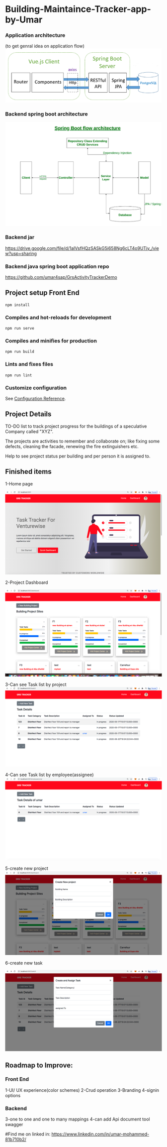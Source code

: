# Building-Maintaince-Tracker-app-by-Umar


### Application architecture
(to get genral idea on application flow)
![architecture](https://github.com/umar4sap/vue-app-grs-project/blob/master/src/assets/architecture.png?raw=true)

### Backend spring boot architecture
![architecture](https://github.com/umar4sap/vue-app-grs-project/blob/master/src/assets/spring%20backend%20flow2.png?raw=true)

### Backend jar
https://drive.google.com/file/d/1aIVsfHQzSASkG5i658Ng6cLT4o9UTjy_/view?usp=sharing

### Backend java spring boot application repo
https://github.com/umar4sap/GrsActivityTrackerDemo

## Project setup Front End
```
npm install
```

### Compiles and hot-reloads for development
```
npm run serve
```

### Compiles and minifies for production
```
npm run build
```

### Lints and fixes files
```
npm run lint
```

### Customize configuration
See [Configuration Reference](https://cli.vuejs.org/config/).

## Project Details
TO-DO list to track project progress for the buildings of a speculative Company called "XYZ".

The projects are activities to remember and collaborate on; like fixing some defects, cleaning the facade, renewing the fire extinguishers etc.

Help to see project status per building and per person it is assigned to.

## Finished items 
1-Home page

![Home page](https://github.com/umar4sap/vue-app-grs-project/blob/master/src/assets/Home.png?raw=true)

2-Project Dashboard

![DashBoard](https://github.com/umar4sap/vue-app-grs-project/blob/master/src/assets/Project%20Dashboard.png?raw=true)

3-Can see Task list by project
![Project Task List](https://github.com/umar4sap/vue-app-grs-project/blob/master/src/assets/Task%20List%20by%20building%20projects.png?raw=true)


4-Can see Task list by employee(assignee)
![Project Task List](https://github.com/umar4sap/vue-app-grs-project/blob/master/src/assets/Task%20list%20by%20person.png?raw=true)


5-create new project
![New Project](https://github.com/umar4sap/vue-app-grs-project/blob/master/src/assets/New%20Project%20model.png?raw=true)

6-create new task

![New Task](https://github.com/umar4sap/vue-app-grs-project/blob/master/src/assets/new%20task%20model.png?raw=true)



## Roadmap to Improve:

### Front End
1-UI/ UX experience(color schemes)
2-Crud operation 
3-Branding
4-signin options


### Backend
3-one to one and one to many mappings
4-can add Api document tool swagger


#Find me on linked in:
https://www.linkedin.com/in/umar-mohammed-81b710b2/


